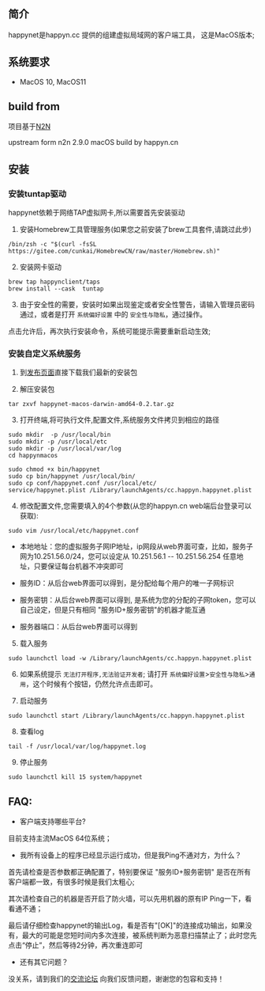 ## 简介

happynet是happyn.cc 提供的组建虚拟局域网的客户端工具， 这是MacOS版本;

## 系统要求

* MacOS 10, MacOS11

## build from

项目基于[N2N](https://github.com/happynlab/n2n)

upstream form n2n 2.9.0 macOS build by happyn.cn


## 安装


### 安装tuntap驱动

happynet依赖于网络TAP虚拟网卡,所以需要首先安装驱动

1. 安装Homebrew工具管理服务(如果您之前安装了brew工具套件,请跳过此步)

```
/bin/zsh -c "$(curl -fsSL https://gitee.com/cunkai/HomebrewCN/raw/master/Homebrew.sh)"
```

2. 安装网卡驱动

```
brew tap happynclient/taps
brew install --cask  tuntap
```


3. 由于安全性的需要，安装时如果出现鉴定或者安全性警告，请输入管理员密码通过，或者是打开 `系统偏好设置` 中的 `安全性与隐私`，通过操作。

点击允许后，再次执行安装命令，系统可能提示需要重新启动生效;


### 安装自定义系统服务


1. 到[发布页面](https://github.com/happynclient/happynmacos/releases)直接下载我们最新的安装包


2. 解压安装包

```
tar zxvf happynet-macos-darwin-amd64-0.2.tar.gz
```

3. 打开终端,将可执行文件,配置文件,系统服务文件拷贝到相应的路径

```
sudo mkdir  -p /usr/local/bin
sudo mkdir -p /usr/local/etc
sudo mkdir -p /usr/local/var/log
cd happynmacos

sudo chmod +x bin/happynet
sudo cp bin/happynet /usr/local/bin/
sudo cp conf/happynet.conf /usr/local/etc/
service/happynet.plist /Library/launchAgents/cc.happyn.happynet.plist
```

4. 修改配置文件,您需要填入的4个参数(从您的happyn.cn web端后台登录可以获取):

```
sudo vim /usr/local/etc/happynet.conf
```

* 本地地址：您的虚拟服务子网IP地址，ip网段从web界面可查，比如，服务子网为10.251.56.0/24，您可以设定从 10.251.56.1 -- 10.251.56.254 任意地址，只要保证每台机器不冲突即可

* 服务ID：从后台web界面可以得到，是分配给每个用户的唯一子网标识

* 服务密钥：从后台web界面可以得到, 是系统为您的分配的子网token，您可以自己设定，但是只有相同 "服务ID+服务密钥"的机器才能互通

* 服务器端口：从后台web界面可以得到

5. 载入服务

```
sudo launchctl load -w /Library/launchAgents/cc.happyn.happynet.plist
```

6. 如果系统提示 `无法打开程序,无法验证开发者`; 请打开 `系统偏好设置`>`安全性与隐私`>`通用`，这个时候有个按钮，仍然允许点击即可。

7. 启动服务

```
sudo launchctl start /Library/launchAgents/cc.happyn.happynet.plist
```

8. 查看log

```
tail -f /usr/local/var/log/happynet.log
```

9. 停止服务

```
sudo launchctl kill 15 system/happynet
```

## FAQ:

* 客户端支持哪些平台?

目前支持主流MacOS 64位系统；

* 我所有设备上的程序已经显示运行成功，但是我Ping不通对方，为什么？

首先请检查是否参数都正确配置了，特别要保证 "服务ID+服务密钥" 是否在所有客户端都一致，有很多时候是我们太粗心;

其次请检查自己的机器是否开启了防火墙，可以先用机器的原有IP Ping一下，看看通不通；

最后请仔细检查happynet的输出Log，看是否有"[OK]"的连接成功输出，如果没有，最大的可能是您短时间内多次连接，被系统判断为恶意扫描禁止了；此时您先点击“停止”，然后等待2分钟，再次重连即可

* 还有其它问题？

没关系，请到我们的[交流论坛](https://forum.happyn.cn/t/macos) 向我们反馈问题，谢谢您的包容和支持！
